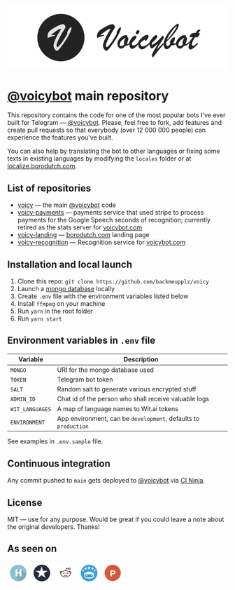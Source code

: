 [![Voicybot](/img/logo.png?raw=true)](https://voicybot.com/)

# [@voicybot](https://t.me/voicybot) main repository

This repository contains the code for one of the most popular bots I've ever built for Telegram — [@voicybot](https://t.me/voicybot). Please, feel free to fork, add features and create pull requests so that everybody (over 12 000 000 people) can experience the features you've built.

You can also help by translating the bot to other languages or fixing some texts in existing languages by modifying the `locales` folder or at [localize.borodutch.com](https://localize.borodutch.com).

## List of repositories

- [voicy](https://github.com/backmeupplz/voicy) — the main [@voicybot](https://t.me/voicybot) code
- [voicy-payments](https://github.com/backmeupplz/voicy-payments) — payments service that used stripe to process payments for the Google Speech seconds of recognition; currently retired as the stats server for [voicybot.com](https://voicybot.com)
- [voicy-landing](https://github.com/backmeupplz/voicy-landing) — [borodutch.com](https://borodutch.com) landing page
- [voicy-recognition](https://github.com/backmeupplz/voicy-recognition/) — Recognition service for [voicybot.com](https://voicybot.com)

## Installation and local launch

1. Clone this repo: `git clone https://github.com/backmeupplz/voicy`
2. Launch a [mongo database](https://www.mongodb.com/) locally
3. Create `.env` file with the environment variables listed below
4. Install `ffmpeg` on your machine
5. Run `yarn` in the root folder
6. Run `yarn start`

## Environment variables in `.env` file

| Variable        | Description                                                     |
| --------------- | --------------------------------------------------------------- |
| `MONGO`         | URI for the mongo database used                                 |
| `TOKEN`         | Telegram bot token                                              |
| `SALT`          | Random salt to generate various encrypted stuff                 |
| `ADMIN_ID`      | Chat id of the person who shall receive valuable logs           |
| `WIT_LANGUAGES` | A map of language names to Wit.ai tokens                        |
| `ENVIRONMENT`   | App environment, can be `development`, defaults to `production` |

See examples in `.env.sample` file.

## Continuous integration

Any commit pushed to `main` gets deployed to [@voicybot](https://t.me/voicybot) via [CI Ninja](https://github.com/backmeupplz/ci-ninja).

## License

MIT — use for any purpose. Would be great if you could leave a note about the original developers. Thanks!

## As seen on

[![Habrahabr](/img/habr.png?raw=true)](https://habrahabr.ru/post/316824/)
[![Spark](/img/spark.png?raw=true)](https://spark.ru/startup/voicy/blog/19008/kak-zapustit-proekt-v-odinochku/)
[![Reddit](/img/reddit.png?raw=true)](https://redd.it/5iduzy)
[![Bot Store](/img/bs.png?raw=true)](https://storebot.me/bot/voicybot)
[![Product Hunt](/img/ph.png?raw=true)](https://www.producthunt.com/posts/voicy)
